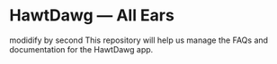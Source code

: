 # HawtDawg — All Ears

modidify by second
This repository will help us manage the FAQs and documentation for the HawtDawg app.
